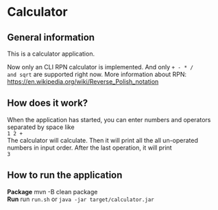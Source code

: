 Calculator
===

General information
---
This is a calculator application.

Now only an CLI RPN calculator is implemented. And only <code>+ - * / and sqrt</code> are supported right now.
More information about RPN: https://en.wikipedia.org/wiki/Reverse_Polish_notation

How does it work?
---
When the application has started, you can enter numbers and operators separated by space like</br>
<code>1 2 +</code></br>
The calculator will calculate. Then it will print all the all un-operated numbers in input order. After the last operation, it will print</br>
<code>3</code></br>

How to run the application
---
<b>Package</b> mvn -B clean package</br>
<b>Run</b> run <code>run.sh</code> or <code>java -jar target/calculator.jar</code>